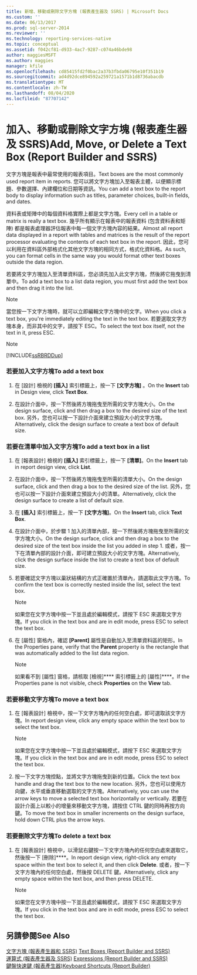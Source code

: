 ```yaml
---
title: 新增、移動或刪除文字方塊 (報表產生器及 SSRS) | Microsoft Docs
ms.custom: ''
ms.date: 06/13/2017
ms.prod: sql-server-2014
ms.reviewer: ''
ms.technology: reporting-services-native
ms.topic: conceptual
ms.assetid: f042cf81-d933-4ac7-9287-c074a46bde98
author: maggiesMSFT
ms.author: maggies
manager: kfile
ms.openlocfilehash: cd85415fd2f0bac2a37b3fbda06795e10f351b19
ms.sourcegitcommit: ad4d92dce894592a259721a1571b1d8736abacdb
ms.translationtype: MT
ms.contentlocale: zh-TW
ms.lasthandoff: 08/04/2020
ms.locfileid: "87707142"
---
```

# <a name="add-move-or-delete-a-text-box-report-builder-and-ssrs"></a><span data-ttu-id="2e4fa-102">加入、移動或刪除文字方塊 (報表產生器及 SSRS)</span><span class="sxs-lookup"><span data-stu-id="2e4fa-102">Add, Move, or Delete a Text Box (Report Builder and SSRS)</span></span>
  <span data-ttu-id="2e4fa-103">文字方塊是報表中最常使用的報表項目。</span><span class="sxs-lookup"><span data-stu-id="2e4fa-103">Text boxes are the most commonly used report item in reports.</span></span> <span data-ttu-id="2e4fa-104">您可以將文字方塊加入至報表主體，以便顯示標題、參數選擇、內建欄位和日期等資訊。</span><span class="sxs-lookup"><span data-stu-id="2e4fa-104">You can add a text box to the report body to display information such as titles, parameter choices, built-in fields, and dates.</span></span>  
  
 <span data-ttu-id="2e4fa-105">資料表或矩陣中的每個資料格實際上都是文字方塊。</span><span class="sxs-lookup"><span data-stu-id="2e4fa-105">Every cell in a table or matrix is really a text box.</span></span> <span data-ttu-id="2e4fa-106">幾乎所有顯示在報表中的報表資料 (包含資料表和矩陣) 都是報表處理器評估報表中每一個文字方塊內容的結果。</span><span class="sxs-lookup"><span data-stu-id="2e4fa-106">Almost all report data displayed in a report with tables and matrices is the result of the report processor evaluating the contents of each text box in the report.</span></span> <span data-ttu-id="2e4fa-107">因此，您可以利用在資料區外部格式化其他文字方塊的相同方式，格式化資料格。</span><span class="sxs-lookup"><span data-stu-id="2e4fa-107">As such, you can format cells in the same way you would format other text boxes outside the data region.</span></span>  
  
 <span data-ttu-id="2e4fa-108">若要將文字方塊加入至清單資料區，您必須先加入此文字方塊，然後將它拖曳到清單中。</span><span class="sxs-lookup"><span data-stu-id="2e4fa-108">To add a text box to a list data region, you must first add the text box and then drag it into the list.</span></span>  
  
> [!NOTE]  
>  <span data-ttu-id="2e4fa-109">當您按一下文字方塊時，就可以立即編輯文字方塊中的文字。</span><span class="sxs-lookup"><span data-stu-id="2e4fa-109">When you click a text box, you're immediately editing the text in the text box.</span></span> <span data-ttu-id="2e4fa-110">若要選取文字方塊本身，而非其中的文字，請按下 ESC。</span><span class="sxs-lookup"><span data-stu-id="2e4fa-110">To select the text box itself, not the text in it, press ESC.</span></span>  
  
> [!NOTE]  
>  [!INCLUDE[ssRBRDDup](../../includes/ssrbrddup-md.md)]  
  
### <a name="to-add-a-text-box"></a><span data-ttu-id="2e4fa-111">若要加入文字方塊</span><span class="sxs-lookup"><span data-stu-id="2e4fa-111">To add a text box</span></span>  
  
1.  <span data-ttu-id="2e4fa-112">在 [設計] 檢視的 **[插入]** 索引標籤上，按一下 **[文字方塊]** 。</span><span class="sxs-lookup"><span data-stu-id="2e4fa-112">On the **Insert** tab in Design view, click **Text Box**.</span></span>  
  
2.  <span data-ttu-id="2e4fa-113">在設計介面中，按一下然後將方塊拖曳至所需的文字方塊大小。</span><span class="sxs-lookup"><span data-stu-id="2e4fa-113">On the design surface, click and then drag a box to the desired size of the text box.</span></span> <span data-ttu-id="2e4fa-114">另外，您也可以按一下設計介面來建立預設大小的文字方塊。</span><span class="sxs-lookup"><span data-stu-id="2e4fa-114">Alternatively, click the design surface to create a text box of default size.</span></span>  
  
### <a name="to-add-a-text-box-in-a-list"></a><span data-ttu-id="2e4fa-115">若要在清單中加入文字方塊</span><span class="sxs-lookup"><span data-stu-id="2e4fa-115">To add a text box in a list</span></span>  
  
1.  <span data-ttu-id="2e4fa-116">在 [報表設計] 檢視的 **[插入]** 索引標籤上，按一下 **[清單]**。</span><span class="sxs-lookup"><span data-stu-id="2e4fa-116">On the **Insert** tab in report design view, click **List**.</span></span>  
  
2.  <span data-ttu-id="2e4fa-117">在設計介面中，按一下然後將方塊拖曳至所需的清單大小。</span><span class="sxs-lookup"><span data-stu-id="2e4fa-117">On the design surface, click and then drag a box to the desired size of the list.</span></span> <span data-ttu-id="2e4fa-118">另外，您也可以按一下設計介面來建立預設大小的清單。</span><span class="sxs-lookup"><span data-stu-id="2e4fa-118">Alternatively, click the design surface to create a list of default size.</span></span>  
  
3.  <span data-ttu-id="2e4fa-119">在 **[插入]** 索引標籤上，按一下 **[文字方塊]**。</span><span class="sxs-lookup"><span data-stu-id="2e4fa-119">On the **Insert** tab, click **Text Box**.</span></span>  
  
4.  <span data-ttu-id="2e4fa-120">在設計介面中，於步驟 1 加入的清單內部，按一下然後將方塊拖曳至所需的文字方塊大小。</span><span class="sxs-lookup"><span data-stu-id="2e4fa-120">On the design surface, click and then drag a box to the desired size of the text box inside the list you added in step 1.</span></span> <span data-ttu-id="2e4fa-121">或者，按一下在清單內部的設計介面，即可建立預設大小的文字方塊。</span><span class="sxs-lookup"><span data-stu-id="2e4fa-121">Alternatively, click the design surface inside the list to create a text box of default size.</span></span>  
  
5.  <span data-ttu-id="2e4fa-122">若要確認文字方塊以巢狀結構的方式正確置於清單內，請選取此文字方塊。</span><span class="sxs-lookup"><span data-stu-id="2e4fa-122">To confirm the text box is correctly nested inside the list, select the text box.</span></span>  
  
    > [!NOTE]  
    >  <span data-ttu-id="2e4fa-123">如果您在文字方塊中按一下並且處於編輯模式，請按下 ESC 來選取文字方塊。</span><span class="sxs-lookup"><span data-stu-id="2e4fa-123">If you click in the text box and are in edit mode, press ESC to select the text box.</span></span>  
  
6.  <span data-ttu-id="2e4fa-124">在 [屬性] 窗格內，確認 **[Parent]** 屬性是自動加入至清單資料區的矩形。</span><span class="sxs-lookup"><span data-stu-id="2e4fa-124">In the Properties pane, verify that the **Parent** property is the rectangle that was automatically added to the list data region.</span></span>  
  
    > [!NOTE]  
    >  <span data-ttu-id="2e4fa-125">如果看不到 [屬性] 窗格，請核取 [檢視]\*\*\*\* 索引標籤上的 [屬性]\*\*\*\*。</span><span class="sxs-lookup"><span data-stu-id="2e4fa-125">If the Properties pane is not visible, check **Properties** on the **View** tab.</span></span>  
  
### <a name="to-move-a-text-box"></a><span data-ttu-id="2e4fa-126">若要移動文字方塊</span><span class="sxs-lookup"><span data-stu-id="2e4fa-126">To move a text box</span></span>  
  
1.  <span data-ttu-id="2e4fa-127">在 [報表設計] 檢視中，按一下文字方塊內的任何空白處，即可選取該文字方塊。</span><span class="sxs-lookup"><span data-stu-id="2e4fa-127">In report design view, click any empty space within the text box to select the text box.</span></span>  
  
    > [!NOTE]  
    >  <span data-ttu-id="2e4fa-128">如果您在文字方塊中按一下並且處於編輯模式，請按下 ESC 來選取文字方塊。</span><span class="sxs-lookup"><span data-stu-id="2e4fa-128">If you click in the text box and are in edit mode, press ESC to select the text box.</span></span>  
  
2.  <span data-ttu-id="2e4fa-129">按一下文字方塊控點，並將文字方塊拖曳到新的位置。</span><span class="sxs-lookup"><span data-stu-id="2e4fa-129">Click the text box handle and drag the text box to the new location.</span></span> <span data-ttu-id="2e4fa-130">另外，您也可以使用方向鍵，水平或垂直移動選取的文字方塊。</span><span class="sxs-lookup"><span data-stu-id="2e4fa-130">Alternatively, you can use the arrow keys to move a selected text box horizontally or vertically.</span></span> <span data-ttu-id="2e4fa-131">若要在設計介面上以較小的增量來移動文字方塊，請按住 CTRL 鍵的同時再按方向鍵。</span><span class="sxs-lookup"><span data-stu-id="2e4fa-131">To move the text box in smaller increments on the design surface, hold down CTRL plus the arrow keys.</span></span>  
  
### <a name="to-delete-a-text-box"></a><span data-ttu-id="2e4fa-132">若要刪除文字方塊</span><span class="sxs-lookup"><span data-stu-id="2e4fa-132">To delete a text box</span></span>  
  
1.  <span data-ttu-id="2e4fa-133">在 [報表設計] 檢視中，以滑鼠右鍵按一下文字方塊內的任何空白處來選取它，然後按一下 [刪除]\*\*\*\*。</span><span class="sxs-lookup"><span data-stu-id="2e4fa-133">In report design view, right-click any empty space within the text box to select it, and then click **Delete**.</span></span> <span data-ttu-id="2e4fa-134">或者，按一下文字方塊內的任何空白處，然後按 DELETE 鍵。</span><span class="sxs-lookup"><span data-stu-id="2e4fa-134">Alternatively, click any empty space within the text box, and then press DELETE.</span></span>  
  
    > [!NOTE]  
    >  <span data-ttu-id="2e4fa-135">如果您在文字方塊中按一下並且處於編輯模式，請按下 ESC 來選取文字方塊。</span><span class="sxs-lookup"><span data-stu-id="2e4fa-135">If you click in the text box and are in edit mode, press ESC to select the text box.</span></span>  
  
## <a name="see-also"></a><span data-ttu-id="2e4fa-136">另請參閱</span><span class="sxs-lookup"><span data-stu-id="2e4fa-136">See Also</span></span>  
 <span data-ttu-id="2e4fa-137">[文字方塊 &#40;報表產生器和 SSRS&#41;](text-boxes-report-builder-and-ssrs.md) </span><span class="sxs-lookup"><span data-stu-id="2e4fa-137">[Text Boxes &#40;Report Builder and SSRS&#41;](text-boxes-report-builder-and-ssrs.md) </span></span>  
 <span data-ttu-id="2e4fa-138">[運算式 &#40;報表產生器及 SSRS&#41;](expressions-report-builder-and-ssrs.md) </span><span class="sxs-lookup"><span data-stu-id="2e4fa-138">[Expressions &#40;Report Builder and SSRS&#41;](expressions-report-builder-and-ssrs.md) </span></span>  
 [<span data-ttu-id="2e4fa-139">鍵盤快速鍵 &#40;報表產生器&#41;</span><span class="sxs-lookup"><span data-stu-id="2e4fa-139">Keyboard Shortcuts &#40;Report Builder&#41;</span></span>](../report-builder/keyboard-shortcuts-report-builder.md)  
  
  
